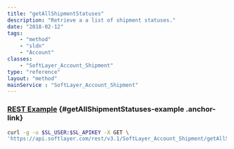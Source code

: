 ```yaml
---
title: "getAllShipmentStatuses"
description: "Retrieve a a list of shipment statuses."
date: "2018-02-12"
tags:
    - "method"
    - "sldn"
    - "Account"
classes:
    - "SoftLayer_Account_Shipment"
type: "reference"
layout: "method"
mainService : "SoftLayer_Account_Shipment"
---
```


### [REST Example](#getAllShipmentStatuses-example) <a href="/article/rest/"><i class="fas fa-question"></i></a> {#getAllShipmentStatuses-example .anchor-link} 
```bash
curl -g -u $SL_USER:$SL_APIKEY -X GET \
'https://api.softlayer.com/rest/v3.1/SoftLayer_Account_Shipment/getAllShipmentStatuses'
```
